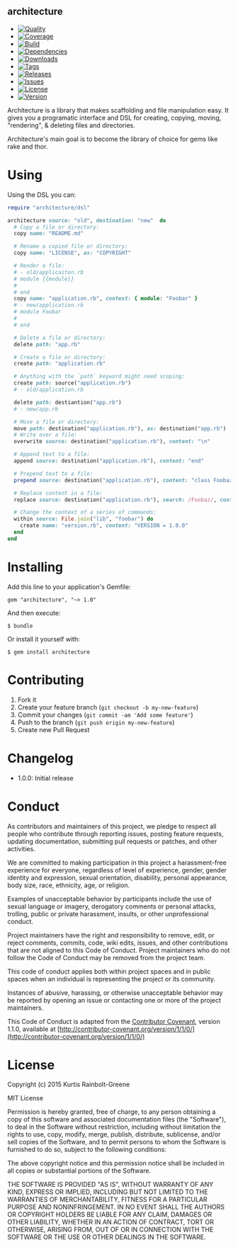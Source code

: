 architecture
------------

  - [![Quality](http://img.shields.io/codeclimate/github/krainboltgreene/architecture.gem.svg?style=flat-square)](https://codeclimate.com/github/krainboltgreene/architecture.gem)
  - [![Coverage](http://img.shields.io/codeclimate/coverage/github/krainboltgreene/architecture.gem.svg?style=flat-square)](https://codeclimate.com/github/krainboltgreene/architecture.gem)
  - [![Build](http://img.shields.io/travis-ci/krainboltgreene/architecture.gem.svg?style=flat-square)](https://travis-ci.org/krainboltgreene/architecture.gem)
  - [![Dependencies](http://img.shields.io/gemnasium/krainboltgreene/architecture.gem.svg?style=flat-square)](https://gemnasium.com/krainboltgreene/architecture.gem)
  - [![Downloads](http://img.shields.io/gem/dtv/architecture.svg?style=flat-square)](https://rubygems.org/gems/architecture)
  - [![Tags](http://img.shields.io/github/tag/krainboltgreene/architecture.gem.svg?style=flat-square)](http://github.com/krainboltgreene/architecture.gem/tags)
  - [![Releases](http://img.shields.io/github/release/krainboltgreene/architecture.gem.svg?style=flat-square)](http://github.com/krainboltgreene/architecture.gem/releases)
  - [![Issues](http://img.shields.io/github/issues/krainboltgreene/architecture.gem.svg?style=flat-square)](http://github.com/krainboltgreene/architecture.gem/issues)
  - [![License](http://img.shields.io/badge/license-MIT-brightgreen.svg?style=flat-square)](http://opensource.org/licenses/MIT)
  - [![Version](http://img.shields.io/gem/v/architecture.svg?style=flat-square)](https://rubygems.org/gems/architecture)


Architecture is a library that makes scaffolding and file manipulation easy. It gives you a programatic interface and DSL for creating, copying, moving, "rendering", & deleting files and directories.

Architecture's main goal is to become the library of choice for gems like rake
and thor.


Using
=====

Using the DSL you can:

``` ruby
require "architecture/dsl"

architecture source: "old", destination: "new"  do
  # Copy a file or directory:
  copy name: "README.md"

  # Rename a copied file or directory:
  copy name: "LICENSE", as: "COPYRIGHT"

  # Render a file:
  # - old/applicaiton.rb
  # module {{module}}
  #
  # end
  copy name: "application.rb", context: { module: "Foobar" }
  # - new/application.rb
  # module Foobar
  #
  # end

  # Delete a file or directory:
  delete path: "app.rb"

  # Create a file or directory:
  create path: "application.rb"

  # Anything with the `path` keyword might need scoping:
  create path: source("application.rb")
  # - old/application.rb

  delete path: destiantion("app.rb")
  # - new/app.rb

  # Move a file or directory:
  move path: destination("application.rb"), as: destination("app.rb")
  # Write over a file:
  overwrite source: destination("application.rb"), content: "\n"

  # Append text to a file:
  append source: destination("application.rb"), content: "end"

  # Prepend text to a file:
  prepend source: destination("application.rb"), content: "class Foobaz"

  # Replace content in a file:
  replace source: destination("application.rb"), search: /Foobaz/, content: "Foobar"

  # Change the context of a series of commands:
  within source: File.join("lib", "foobar") do
    create name: "version.rb", content: "VERSION = 1.0.0"
  end
end
```


Installing
==========

Add this line to your application's Gemfile:

    gem "architecture", "~> 1.0"

And then execute:

    $ bundle

Or install it yourself with:

    $ gem install architecture


Contributing
============

  1. Fork it
  2. Create your feature branch (`git checkout -b my-new-feature`)
  3. Commit your changes (`git commit -am 'Add some feature'`)
  4. Push to the branch (`git push origin my-new-feature`)
  5. Create new Pull Request


Changelog
=========

  - 1.0.0: Initial release


Conduct
=======

As contributors and maintainers of this project, we pledge to respect all people who contribute through reporting issues, posting feature requests, updating documentation, submitting pull requests or patches, and other activities.

We are committed to making participation in this project a harassment-free experience for everyone, regardless of level of experience, gender, gender identity and expression, sexual orientation, disability, personal appearance, body size, race, ethnicity, age, or religion.

Examples of unacceptable behavior by participants include the use of sexual language or imagery, derogatory comments or personal attacks, trolling, public or private harassment, insults, or other unprofessional conduct.

Project maintainers have the right and responsibility to remove, edit, or reject comments, commits, code, wiki edits, issues, and other contributions that are not aligned to this Code of Conduct. Project maintainers who do not follow the Code of Conduct may be removed from the project team.

This code of conduct applies both within project spaces and in public spaces when an individual is representing the project or its community.

Instances of abusive, harassing, or otherwise unacceptable behavior may be reported by opening an issue or contacting one or more of the project maintainers.

This Code of Conduct is adapted from the [Contributor Covenant](http://contributor-covenant.org), version 1.1.0, available at [http://contributor-covenant.org/version/1/1/0/](http://contributor-covenant.org/version/1/1/0/)


License
=======

Copyright (c) 2015 Kurtis Rainbolt-Greene

MIT License

Permission is hereby granted, free of charge, to any person obtaining
a copy of this software and associated documentation files (the
"Software"), to deal in the Software without restriction, including
without limitation the rights to use, copy, modify, merge, publish,
distribute, sublicense, and/or sell copies of the Software, and to
permit persons to whom the Software is furnished to do so, subject to
the following conditions:

The above copyright notice and this permission notice shall be
included in all copies or substantial portions of the Software.

THE SOFTWARE IS PROVIDED "AS IS", WITHOUT WARRANTY OF ANY KIND,
EXPRESS OR IMPLIED, INCLUDING BUT NOT LIMITED TO THE WARRANTIES OF
MERCHANTABILITY, FITNESS FOR A PARTICULAR PURPOSE AND
NONINFRINGEMENT. IN NO EVENT SHALL THE AUTHORS OR COPYRIGHT HOLDERS BE
LIABLE FOR ANY CLAIM, DAMAGES OR OTHER LIABILITY, WHETHER IN AN ACTION
OF CONTRACT, TORT OR OTHERWISE, ARISING FROM, OUT OF OR IN CONNECTION
WITH THE SOFTWARE OR THE USE OR OTHER DEALINGS IN THE SOFTWARE.
